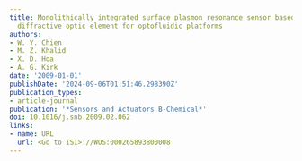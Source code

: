 ```yaml
---
title: Monolithically integrated surface plasmon resonance sensor based on focusing
  diffractive optic element for optofluidic platforms
authors:
- W. Y. Chien
- M. Z. Khalid
- X. D. Hoa
- A. G. Kirk
date: '2009-01-01'
publishDate: '2024-09-06T01:51:46.298390Z'
publication_types:
- article-journal
publication: '*Sensors and Actuators B-Chemical*'
doi: 10.1016/j.snb.2009.02.062
links:
- name: URL
  url: <Go to ISI>://WOS:000265893800008
---
```

